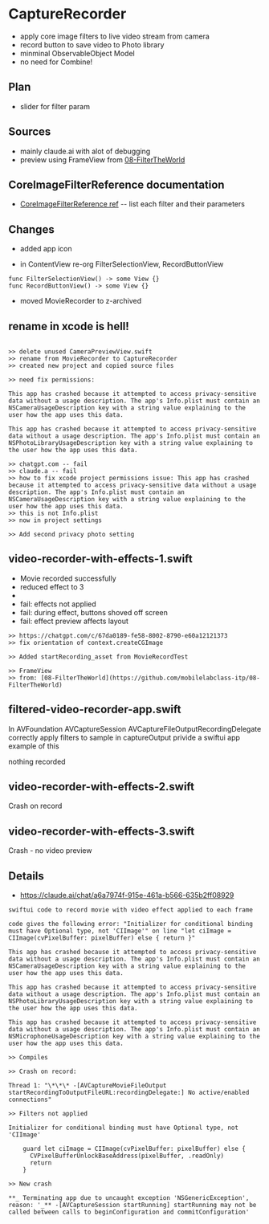 # CaptureRecorder

- apply core image filters to live video stream from camera
- record button to save video to Photo library
- minminal ObservableObject Model
- no need for Combine!

## Plan

- slider for filter param

## Sources

- mainly claude.ai with alot of debugging
- preview using FrameView from [08-FilterTheWorld](https://github.com/mobilelabclass-itp/08-FilterTheWorld)

## CoreImageFilterReference documentation

- [CoreImageFilterReference  ref](https://developer.apple.com/library/archive/documentation/GraphicsImaging/Reference/CoreImageFilterReference/index.html)
-- list each filter and their parameters

## Changes


- added app icon

- in ContentView re-org FilterSelectionView, RecordButtonView
```
func FilterSelectionView() -> some View {}
func RecordButtonView() -> some View {}
```

- moved MovieRecorder to z-archived

## rename in xcode is hell!
```

>> delete unused CameraPreviewView.swift
>> rename from MovieRecorder to CaptureRecorder
>> created new project and copied source files

>> need fix permissions:

This app has crashed because it attempted to access privacy-sensitive data without a usage description. The app's Info.plist must contain an NSCameraUsageDescription key with a string value explaining to the user how the app uses this data.

This app has crashed because it attempted to access privacy-sensitive data without a usage description. The app's Info.plist must contain an NSPhotoLibraryUsageDescription key with a string value explaining to the user how the app uses this data.

>> chatgpt.com -- fail
>> claude.a -- fail
>> how to fix xcode project permissions issue: This app has crashed because it attempted to access privacy-sensitive data without a usage description. The app's Info.plist must contain an NSCameraUsageDescription key with a string value explaining to the user how the app uses this data.
>> this is not Info.plist
>> now in project settings

>> Add second privacy photo setting
```

## video-recorder-with-effects-1.swift

- Movie recorded successfully
- reduced effect to 3
-
- fail: effects not applied
- fail: during effect, buttons shoved off screen
- fail: effect preview affects layout

```
>> https://chatgpt.com/c/67da0189-fe58-8002-8790-e60a12121373
>> fix orientation of context.createCGImage

>> Added startRecording_asset from MovieRecordTest

>> FrameView
>> from: [08-FilterTheWorld](https://github.com/mobilelabclass-itp/08-FilterTheWorld)
```
## filtered-video-recorder-app.swift

In AVFoundation AVCaptureSession AVCaptureFileOutputRecordingDelegate correctly apply filters to sample in captureOutput
privide a swiftui app example of this

nothing recorded

## video-recorder-with-effects-2.swift

Crash on record

## video-recorder-with-effects-3.swift

Crash - no video preview

## Details

- https://claude.ai/chat/a6a7974f-915e-461a-b566-635b2ff08929

```
swiftui code to record movie with video effect applied to each frame

code gives the following error: "Initializer for conditional binding must have Optional type, not 'CIImage'" on line "let ciImage = CIImage(cvPixelBuffer: pixelBuffer) else { return }"

This app has crashed because it attempted to access privacy-sensitive data without a usage description. The app's Info.plist must contain an NSCameraUsageDescription key with a string value explaining to the user how the app uses this data.

This app has crashed because it attempted to access privacy-sensitive data without a usage description. The app's Info.plist must contain an NSPhotoLibraryUsageDescription key with a string value explaining to the user how the app uses this data.

This app has crashed because it attempted to access privacy-sensitive data without a usage description. The app's Info.plist must contain an NSMicrophoneUsageDescription key with a string value explaining to the user how the app uses this data.

>> Compiles

>> Crash on record:

Thread 1: "\*\*\* -[AVCaptureMovieFileOutput startRecordingToOutputFileURL:recordingDelegate:] No active/enabled connections"

>> Filters not applied

Initializer for conditional binding must have Optional type, not 'CIImage'

    guard let ciImage = CIImage(cvPixelBuffer: pixelBuffer) else {
      CVPixelBufferUnlockBaseAddress(pixelBuffer, .readOnly)
      return
    }

>> New crash

**_ Terminating app due to uncaught exception 'NSGenericException', reason: '_** -[AVCaptureSession startRunning] startRunning may not be called between calls to beginConfiguration and commitConfiguration'
```

